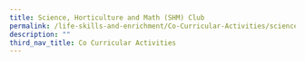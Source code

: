 ```yaml
---
title: Science, Horticulture and Math (SHM) Club
permalink: /life-skills-and-enrichment/Co-Curricular-Activities/science-horticulture-math-club/
description: ""
third_nav_title: Co Curricular Activities
---
```


